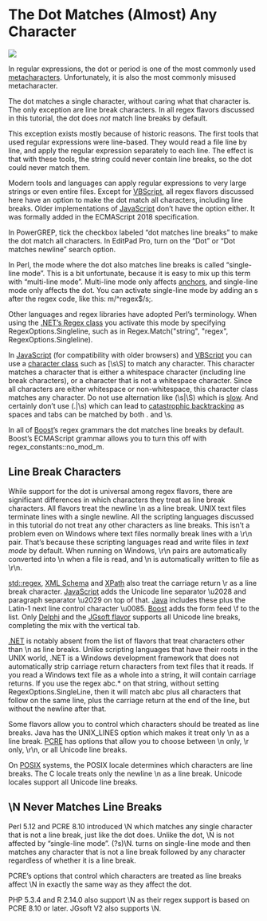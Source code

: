 # The Dot Matches (Almost) Any Character

![](https://www.regular-expressions.info/img/bulb.png)

In regular expressions, the dot or period is one of the most commonly used [metacharacters](https://www.regular-expressions.info/characters.html#special). Unfortunately, it is also the most commonly misused metacharacter.

The dot matches a single character, without caring what that character is. The only exception are line break characters. In all regex flavors discussed in this tutorial, the dot does _not_ match line breaks by default.

This exception exists mostly because of historic reasons. The first tools that used regular expressions were line-based. They would read a file line by line, and apply the regular expression separately to each line. The effect is that with these tools, the string could never contain line breaks, so the dot could never match them.

Modern tools and languages can apply regular expressions to very large strings or even entire files. Except for [VBScript](https://www.regular-expressions.info/vbscript.html), all regex flavors discussed here have an option to make the dot match all characters, including line breaks. Older implementations of [JavaScript](https://www.regular-expressions.info/javascript.html) don’t have the option either. It was formally added in the ECMAScript 2018 specification.

In PowerGREP, tick the checkbox labeled “dot matches line breaks” to make the dot match all characters. In EditPad Pro, turn on the “Dot” or “Dot matches newline” search option.

In Perl, the mode where the dot also matches line breaks is called “single-line mode”. This is a bit unfortunate, because it is easy to mix up this term with “multi-line mode”. Multi-line mode only affects [anchors](https://www.regular-expressions.info/anchors.html), and single-line mode only affects the dot. You can activate single-line mode by adding an s after the regex code, like this: m/^regex$/s;.

Other languages and regex libraries have adopted Perl’s terminology. When using the [.NET’s Regex class](https://www.regular-expressions.info/dotnet.html) you activate this mode by specifying RegexOptions.Singleline, such as in Regex.Match("string", "regex", RegexOptions.Singleline).

In [JavaScript](https://www.regular-expressions.info/javascript.html) (for compatibility with older browsers) and [VBScript](https://www.regular-expressions.info/vbscript.html) you can use a [character class](https://www.regular-expressions.info/charclass.html) such as [\s\S] to match any character. This character matches a character that is either a whitespace character (including line break characters), or a character that is not a whitespace character. Since all characters are either whitespace or non-whitespace, this character class matches any character. Do not use alternation like (\s|\S) which is [slow](https://www.regular-expressions.info/toolong.html). And certainly don’t use (.|\s) which can lead to [catastrophic backtracking](https://www.regular-expressions.info/catastrophic.html) as spaces and tabs can be matched by both . and \s.

In all of [Boost](https://www.regular-expressions.info/boost.html)’s regex grammars the dot matches line breaks by default. Boost’s ECMAScript grammar allows you to turn this off with regex_constants::no_mod_m.

## Line Break Characters

While support for the dot is universal among regex flavors, there are significant differences in which characters they treat as line break characters. All flavors treat the newline \n as a line break. UNIX text files terminate lines with a single newline. All the scripting languages discussed in this tutorial do not treat any other characters as line breaks. This isn’t a problem even on Windows where text files normally break lines with a \r\n pair. That’s because these scripting languages read and write files in _text mode_ by default. When running on Windows, \r\n pairs are automatically converted into \n when a file is read, and \n is automatically written to file as \r\n.

[std::regex](https://www.regular-expressions.info/stdregex.html), [XML Schema](https://www.regular-expressions.info/xml.html) and [XPath](https://www.regular-expressions.info/xpath.html) also treat the carriage return \r as a line break character. [JavaScript](https://www.regular-expressions.info/javascript.html) adds the Unicode line separator \u2028 and paragraph separator \u2029 on top of that. [Java](https://www.regular-expressions.info/java.html) includes these plus the Latin-1 next line control character \u0085. [Boost](https://www.regular-expressions.info/boost.html) adds the form feed \f to the list. Only [Delphi](https://www.regular-expressions.info/delphi.html) and the [JGsoft flavor](https://www.regular-expressions.info/jgsoft.html) supports all Unicode line breaks, completing the mix with the vertical tab.

[.NET](https://www.regular-expressions.info/dotnet.html) is notably absent from the list of flavors that treat characters other than \n as line breaks. Unlike scripting languages that have their roots in the UNIX world, .NET is a Windows development framework that does not automatically strip carriage return characters from text files that it reads. If you read a Windows text file as a whole into a string, it will contain carriage returns. If you use the regex abc.* on that string, without setting RegexOptions.SingleLine, then it will match abc plus all characters that follow on the same line, plus the carriage return at the end of the line, but without the newline after that.

Some flavors allow you to control which characters should be treated as line breaks. Java has the UNIX_LINES option which makes it treat only \n as a line break. [PCRE](https://www.regular-expressions.info/pcre.html) has options that allow you to choose between \n only, \r only, \r\n, or all Unicode line breaks.

On [POSIX](https://www.regular-expressions.info/posix.html) systems, the POSIX locale determines which characters are line breaks. The C locale treats only the newline \n as a line break. Unicode locales support all Unicode line breaks.

## \N Never Matches Line Breaks

Perl 5.12 and PCRE 8.10 introduced \N which matches any single character that is not a line break, just like the dot does. Unlike the dot, \N is not affected by “single-line mode”. (?s)\N. turns on single-line mode and then matches any character that is not a line break followed by any character regardless of whether it is a line break.

PCRE’s options that control which characters are treated as line breaks affect \N in exactly the same way as they affect the dot.

PHP 5.3.4 and R 2.14.0 also support \N as their regex support is based on PCRE 8.10 or later. JGsoft V2 also supports \N.